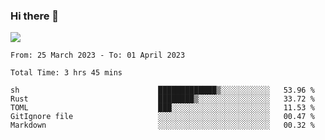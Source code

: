 ### Hi there 👋️

![](https://komarev.com/ghpvc/?username=Loner1024)

<!--START_SECTION:waka-->

```text
From: 25 March 2023 - To: 01 April 2023

Total Time: 3 hrs 45 mins

sh                               █████████████▒░░░░░░░░░░░   53.96 %
Rust                             ████████▒░░░░░░░░░░░░░░░░   33.72 %
TOML                             ███░░░░░░░░░░░░░░░░░░░░░░   11.53 %
GitIgnore file                   ░░░░░░░░░░░░░░░░░░░░░░░░░   00.47 %
Markdown                         ░░░░░░░░░░░░░░░░░░░░░░░░░   00.32 %
```

<!--END_SECTION:waka-->



